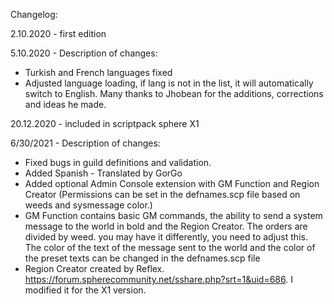 Changelog:

2.10.2020 - first edition

5.10.2020 - Description of changes:
- Turkish and French languages ​​fixed
- Adjusted language loading, if lang is not in the list, it will automatically switch to English.
Many thanks to Jhobean for the additions, corrections and ideas he made.

20.12.2020 - included in scriptpack sphere X1

6/30/2021 - Description of changes:
- Fixed bugs in guild definitions and validation.
- Added Spanish - Translated by GorGo
- Added optional Admin Console extension with GM Function and Region Creator
  (Permissions can be set in the defnames.scp file based on weeds and sysmessage color.)
- GM Function contains basic GM commands, the ability to send a system message to the world in bold and the Region Creator.
  The orders are divided by weed. you may have it differently, you need to adjust this.
  The color of the text of the message sent to the world and the color of the preset texts can be changed in the defnames.scp file
- Region Creator created by Reflex. https://forum.spherecommunity.net/sshare.php?srt=1&uid=686.
  I modified it for the X1 version. 